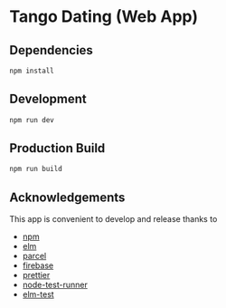 # Tango Dating (Web App)

## Dependencies

```bash
npm install
```

## Development

```bash
npm run dev
```

## Production Build

```bash
npm run build
```

## Acknowledgements

This app is convenient to develop and release thanks to

- [npm](https://www.npmjs.com/)
- [elm](https://elm-lang.org/)
- [parcel](https://parceljs.org/)
- [firebase](https://firebase.google.com/)
- [prettier](https://prettier.io/)
- [node-test-runner](https://github.com/rtfeldman/node-test-runner)
- [elm-test](https://package.elm-lang.org/packages/elm-explorations/test/latest/)
